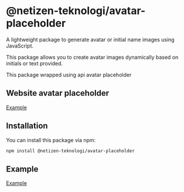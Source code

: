 # @netizen-teknologi/avatar-placeholder

A lightweight package to generate avatar or initial name images using JavaScript.

This package allows you to create avatar images dynamically based on initials or text provided.

This package wrapped using api avatar placeholder

## Website avatar placeholder
[Example](https://avatar-placeholder.iran.liara.run/)


## Installation

You can install this package via npm:

```bash
npm install @netizen-teknologi/avatar-placeholder
```

## Example
[Example](https://snack.expo.dev/@rinaldycodes/avatar-placeholder-example)

